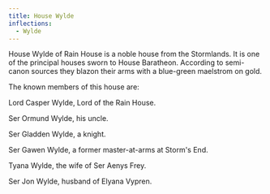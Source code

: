 ```yaml
---
title: House Wylde
inflections:
  - Wylde
---
```


 House Wylde of Rain House is a noble house from the Stormlands. It is one of the principal houses sworn to House Baratheon. According to semi-canon sources they blazon their arms with a blue-green maelstrom on gold.

The known members of this house are:

Lord Casper Wylde, Lord of the Rain House.

Ser Ormund Wylde, his uncle.

Ser Gladden Wylde, a knight.

Ser Gawen Wylde, a former master-at-arms at Storm's End.

Tyana Wylde, the wife of Ser Aenys Frey.

Ser Jon Wylde, husband of Elyana Vypren.



